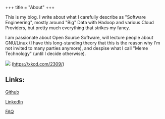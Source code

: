 +++
title = "About"
+++

This is my blog. I write about what I carefully describe as "Software Engineering", mostly around "Big" Data with Hadoop and various Cloud Providers, but pretty much everything that strikes my fancy. 

I am passionate about Open Source Software, will lecture people about GNU/Linux (I have this long-standing theory that this is the reason why I'm not invited to many parties anymore), and despise what I call "Meme Technology" (until I decide otherwise).

![](https://imgs.xkcd.com/comics/x.png)
(https://xkcd.com/2309/)

## Links:
[Github](https://github.com/otter-in-a-suit)

[LinkedIn](https://www.linkedin.com/in/christian-hollinger-697523b6/)

[FAQ](https://chollinger.com/faq.html)